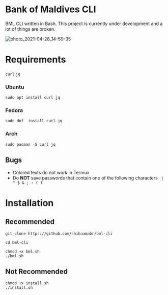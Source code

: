 # Bank of Maldives CLI
BML CLI written in Bash. This project is currently under development and a lot of things are broken.

![photo_2021-04-28_14-59-35](https://user-images.githubusercontent.com/18140039/116385581-5c948300-a832-11eb-899b-9133501a4ae7.jpg)

# Requirements 
`curl` `jq`

### Ubuntu
`sudo apt install curl jq`

### Fedora
`sudo dnf  install curl jq`

### Arch
`sudo pacman -S curl jq`

## Bugs
- Colored texts do not work in Termux
- Do **NOT** save passwords that contain one of the following characters
` | ^ $ & ; : ( )`

# Installation

## Recommended
```
git clone https://github.com/shihaamabr/bml-cli

cd bml-cli

chmod +x bml.sh
./bml.sh
```

## Not Recommended
```
chmod +x install.sh
./install.sh
```
